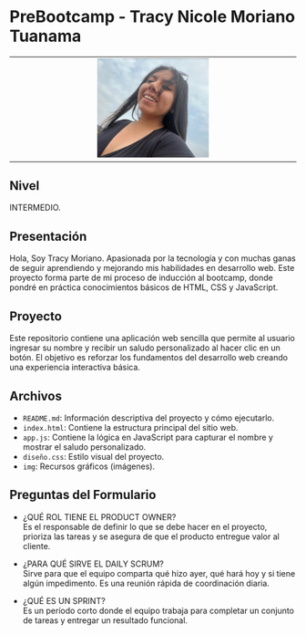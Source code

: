 # PreBootcamp - Tracy Nicole Moriano Tuanama
<table align="center">
    <tr>
        <td align="center" style="width: 25%;">
            <img src="img/fototracy.jpeg" style="width: 40%; height: auto;"/>
        </td>
    </tr>
</table>

## Nivel
INTERMEDIO.

## Presentación
Hola, Soy Tracy Moriano.
Apasionada por la tecnología y con muchas ganas de seguir aprendiendo y mejorando mis habilidades en desarrollo web.
Este proyecto forma parte de mi proceso de inducción al bootcamp, donde pondré en práctica conocimientos básicos de HTML, CSS y JavaScript. 

## Proyecto
Este repositorio contiene una aplicación web sencilla que permite al usuario ingresar su nombre y recibir un saludo personalizado al hacer clic en un botón.
El objetivo es reforzar los fundamentos del desarrollo web creando una experiencia interactiva básica.

## Archivos
- `README.md`: Información descriptiva del proyecto y cómo ejecutarlo.
- `index.html`: Contiene la estructura principal del sitio web.
- `app.js`: Contiene la lógica en JavaScript para capturar el nombre y mostrar el saludo personalizado.
- `diseño.css`: Estilo visual del proyecto.
- `img`: Recursos gráficos (imágenes). 

## Preguntas del Formulario
- ¿QUÉ ROL TIENE EL PRODUCT OWNER? <br> 
Es el responsable de definir lo que se debe hacer en el proyecto, prioriza las tareas y se asegura de que el producto entregue valor al cliente. <br>

- ¿PARA QUÉ SIRVE EL DAILY SCRUM? <br>
Sirve para que el equipo comparta qué hizo ayer, qué hará hoy y si tiene algún impedimento. Es una reunión rápida de coordinación diaria. <br>

- ¿QUÉ ES UN SPRINT? <br>
Es un período corto donde el equipo trabaja para completar un conjunto de tareas y entregar un resultado funcional.